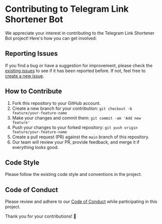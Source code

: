 # Contributing to Telegram Link Shortener Bot

We appreciate your interest in contributing to the Telegram Link Shortener Bot project! Here's how you can get involved:

## Reporting Issues

If you find a bug or have a suggestion for improvement, please check the [existing issues](https://github.com/your-username/telegram-link-shortener-bot/issues) to see if it has been reported before. If not, feel free to [create a new issue](https://github.com/your-username/telegram-link-shortener-bot/issues/new).

## How to Contribute

1. Fork this repository to your GitHub account.
2. Create a new branch for your contribution: `git checkout -b feature/your-feature-name`
3. Make your changes and commit them: `git commit -am 'Add new feature'`
4. Push your changes to your forked repository: `git push origin feature/your-feature-name`
5. Create a pull request (PR) against the `main` branch of this repository.
6. Our team will review your PR, provide feedback, and merge it if everything looks good.

## Code Style

Please follow the existing code style and conventions in the project.

## Code of Conduct

Please review and adhere to our [Code of Conduct](CODE_OF_CONDUCT.md) while participating in this project.

Thank you for your contributions! 🎉

